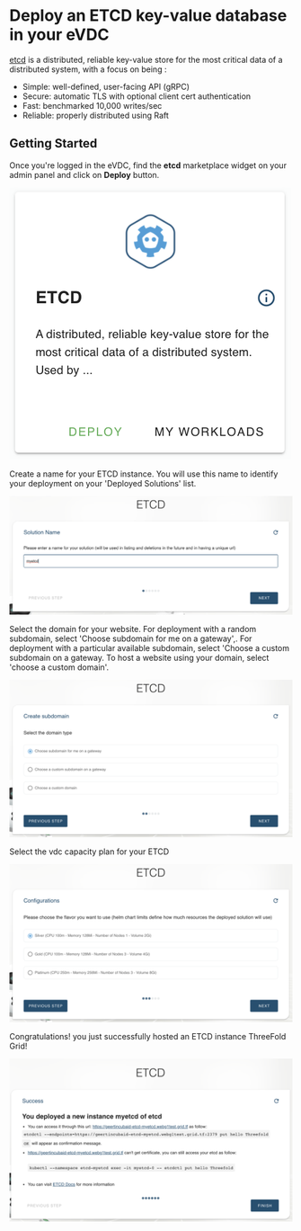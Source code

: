 # Deploy an ETCD key-value database in your eVDC

[etcd](https://etcd.io/) is a distributed, reliable key-value store for the most critical data of a distributed system, with a focus on being :

- Simple: well-defined, user-facing API (gRPC)
- Secure: automatic TLS with optional client cert authentication
- Fast: benchmarked 10,000 writes/sec
- Reliable: properly distributed using Raft

## Getting Started

Once you're logged in the eVDC, find the __etcd__ marketplace widget on your admin panel and click on __Deploy__ button.

![](img/02_evdc_etcd_widget.png)

Create a name for your ETCD instance. You will use this name to identify your deployment on your 'Deployed Solutions' list.

![](img/03_evdc_etcd_name.png)

Select the domain for your website. For deployment with a random subdomain, select 'Choose subdomain for me on a gateway',. For deployment with a particular available subdomain, select 'Choose a custom subdomain on a gateway. To host a website using your domain, select 'choose a custom domain'.

![](img/04_evdc_etcd_subdomain.png)

Select the vdc capacity plan for your ETCD 

![](img/05_evdc_etcd_config.png)

Congratulations! you just successfully hosted an ETCD instance ThreeFold Grid!

![](img/06_evdc_etcd_success.png)

